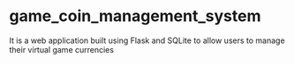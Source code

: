 # game_coin_management_system
It is a web application built using Flask and SQLite to allow users to manage their virtual game currencies

